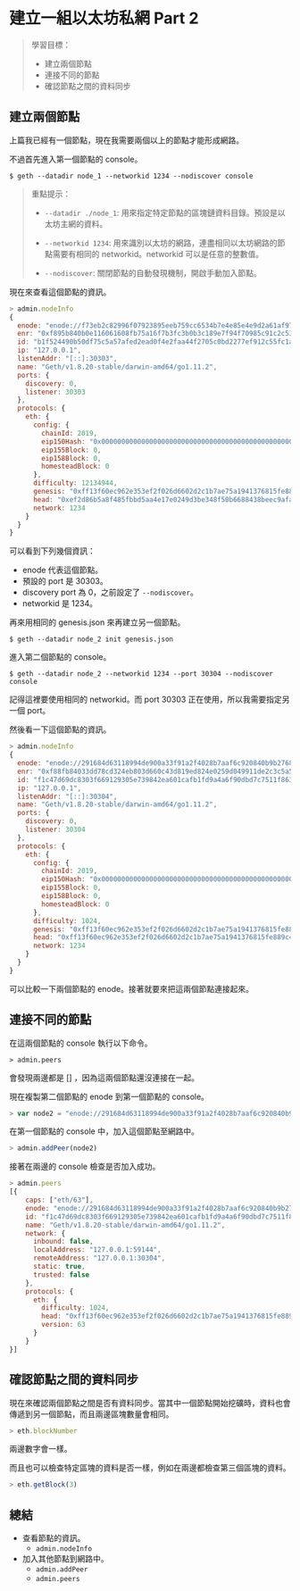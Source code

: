 # 建立一組以太坊私網 Part 2

> 學習目標：
>
> - 建立兩個節點
> - 連接不同的節點
> - 確認節點之間的資料同步

## 建立兩個節點

上篇我已經有一個節點，現在我需要兩個以上的節點才能形成網路。

不過首先進入第一個節點的 console。

```
$ geth --datadir node_1 --networkid 1234 --nodiscover console
```

> 重點提示：
>
> - `--datadir ./node_1`: 用來指定特定節點的區塊鏈資料目錄。預設是以太坊主網的資料。
>
> - `--networkid 1234`: 用來識別以太坊的網路，連盡相同以太坊網路的節點需要有相同的 networkid。networkid 可以是任意的整數值。
> - `--nodiscover`: 關閉節點的自動發現機制，開啟手動加入節點。

現在來查看這個節點的資訊。

```javascript
> admin.nodeInfo
{
  enode: "enode://f73eb2c82996f07923895eeb759cc6534b7e4e85e4e9d2a61af97a3a8e6ab02635bfe2c8cd220cf79d97b0d86192642f4bccf01e6c0301cb34bb059d0e43b5bb@127.0.0.1:30303?discport=0",
  enr: "0xf895b840b0e116061608fb75a16f7b3fc3b0b3c189e7f94f70985c91c2c53b7ea0ddc7432135a7495622ed508a5dd7c0856f4f93cfdf1b7ff572c19be6ce7f369641b8750a83636170ccc5836574683ec5836574683f826964827634826970847f00000189736563703235366b31a103f73eb2c82996f07923895eeb759cc6534b7e4e85e4e9d2a61af97a3a8e6ab0268374637082765f",
  id: "b1f524490b50df75c5a57afed2ead0f4e2faa44f2705c0bd2277ef912c55fc1a",
  ip: "127.0.0.1",
  listenAddr: "[::]:30303",
  name: "Geth/v1.8.20-stable/darwin-amd64/go1.11.2",
  ports: {
    discovery: 0,
    listener: 30303
  },
  protocols: {
    eth: {
      config: {
        chainId: 2019,
        eip150Hash: "0x0000000000000000000000000000000000000000000000000000000000000000",
        eip155Block: 0,
        eip158Block: 0,
        homesteadBlock: 0
      },
      difficulty: 12134944,
      genesis: "0xff13f60ec962e353ef2f026d6602d2c1b7ae75a1941376815fe889c4f01ed4dc",
      head: "0xef2d86b5a8f485fbbd5aa4e17e0249d3be348f50b6688438beec9afaa92aefc5",
      network: 1234
    }
  }
}
```

可以看到下列幾個資訊：

- enode 代表這個節點。
- 預設的 port 是 30303。
- discovery port 為 0，之前設定了 `--nodiscover`。
- networkid 是 1234。



再來用相同的 genesis.json 來再建立另一個節點。

```
$ geth --datadir node_2 init genesis.json
```

進入第二個節點的 console。

```
$ geth --datadir node_2 --networkid 1234 --port 30304 --nodiscover console
```

記得這裡要使用相同的 networkid。而 port 30303 正在使用，所以我需要指定另一個 port。

然後看一下這個節點的資訊。

```javascript
> admin.nodeInfo
{
  enode: "enode://291684d63118994de900a33f91a2f4028b7aaf6c920840b9b27688c6a2da1d2d0222f7ffcacc8aa6b28b3cda0a82c6b6dd2329373ce55007e96404180460cda3@127.0.0.1:30304?discport=0",
  enr: "0xf88fb84033dd78cd324eb803d660c43d819ed824e0259d049911de2c3c5a567c56961bfd6a28eae227a43467494fc3c54bbe4de496d5a07c2c5df1646a1a2d390eef077c0183636170c6c5836574683f826964827634826970847f00000189736563703235366b31a103291684d63118994de900a33f91a2f4028b7aaf6c920840b9b27688c6a2da1d2d83746370827660",
  id: "f1c47d69dc8303f669129305e739842ea601cafb1fd9a4a6f90dbd7c7511f863",
  ip: "127.0.0.1",
  listenAddr: "[::]:30304",
  name: "Geth/v1.8.20-stable/darwin-amd64/go1.11.2",
  ports: {
    discovery: 0,
    listener: 30304
  },
  protocols: {
    eth: {
      config: {
        chainId: 2019,
        eip150Hash: "0x0000000000000000000000000000000000000000000000000000000000000000",
        eip155Block: 0,
        eip158Block: 0,
        homesteadBlock: 0
      },
      difficulty: 1024,
      genesis: "0xff13f60ec962e353ef2f026d6602d2c1b7ae75a1941376815fe889c4f01ed4dc",
      head: "0xff13f60ec962e353ef2f026d6602d2c1b7ae75a1941376815fe889c4f01ed4dc",
      network: 1234
    }
  }
}
```

可以比較一下兩個節點的 enode。接著就要來把這兩個節點連接起來。

## 連接不同的節點

在這兩個節點的 console 執行以下命令。

```
> admin.peers
```

會發現兩邊都是 [] ，因為這兩個節點還沒連接在一起。

現在複製第二個節點的 enode 到第一個節點的 console。

```javascript
> var node2 = "enode://291684d63118994de900a33f91a2f4028b7aaf6c920840b9b27688c6a2da1d2d0222f7ffcacc8aa6b28b3cda0a82c6b6dd2329373ce55007e96404180460cda3@127.0.0.1:30304?discport=0"
```

在第一個節點的 console 中，加入這個節點至網路中。

```javascript
> admin.addPeer(node2)
```

接著在兩邊的 console 檢查是否加入成功。

```javascript
> admin.peers
[{
    caps: ["eth/63"],
    enode: "enode://291684d63118994de900a33f91a2f4028b7aaf6c920840b9b27688c6a2da1d2d0222f7ffcacc8aa6b28b3cda0a82c6b6dd2329373ce55007e96404180460cda3@127.0.0.1:30304?discport=0",
    id: "f1c47d69dc8303f669129305e739842ea601cafb1fd9a4a6f90dbd7c7511f863",
    name: "Geth/v1.8.20-stable/darwin-amd64/go1.11.2",
    network: {
      inbound: false,
      localAddress: "127.0.0.1:59144",
      remoteAddress: "127.0.0.1:30304",
      static: true,
      trusted: false
    },
    protocols: {
      eth: {
        difficulty: 1024,
        head: "0xff13f60ec962e353ef2f026d6602d2c1b7ae75a1941376815fe889c4f01ed4dc",
        version: 63
      }
    }
}]
```



## 確認節點之間的資料同步

現在來確認兩個節點之間是否有資料同步。當其中一個節點開始挖礦時，資料也會傳遞到另一個節點，而且兩邊區塊數量會相同。

```javascript
> eth.blockNumber
```

兩邊數字會一樣。

而且也可以檢查特定區塊的資料是否一樣，例如在兩邊都檢查第三個區塊的資料。

```javascript
> eth.getBlock(3)
```



## 總結

- 查看節點的資訊。
  - `admin.nodeInfo`
- 加入其他節點到網路中。
  - `admin.addPeer`
  - `admin.peers`

